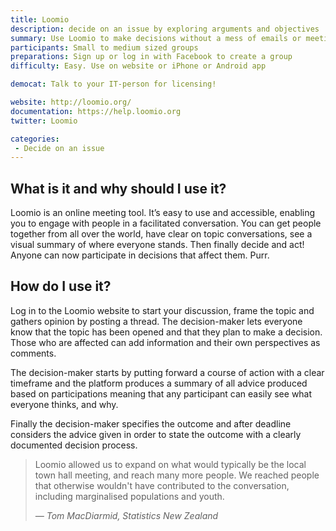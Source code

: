 ```yaml
---
title: Loomio
description: decide on an issue by exploring arguments and objectives
summary: Use Loomio to make decisions without a mess of emails or meetings. Invite anyone to your conversation, structure the debate and finally vote. Easy right?
participants: Small to medium sized groups
preparations: Sign up or log in with Facebook to create a group
difficulty: Easy. Use on website or iPhone or Android app

democat: Talk to your IT-person for licensing!

website: http://loomio.org/
documentation: https://help.loomio.org
twitter: Loomio

categories:
 - Decide on an issue
---
```


## What is it and why should I use it?

Loomio is an online meeting tool. It’s easy to use and accessible, enabling you to engage with people in a facilitated conversation.  You can get people together from all over the world, have clear on topic conversations, see a visual summary of where everyone stands. Then finally decide and act! Anyone can now participate in decisions that affect them. Purr.


## How do I use it?

Log in to the Loomio website to start your discussion, frame the topic and gathers opinion by posting a thread. The decision-maker lets everyone know that the topic has been opened and that they plan to make a decision. Those who are affected can add information and their own perspectives as comments.

The decision-maker starts by putting forward a course of action with a clear timeframe and the platform produces a summary of all advice produced based on participations meaning that any participant can easily see what everyone thinks, and why.

Finally the decision-maker specifies the outcome and after deadline considers the advice given in order to state the outcome with a clearly documented decision process.

> Loomio allowed us to expand on what would typically be the local town hall meeting, and reach many more people. We reached people that otherwise wouldn't have contributed to the conversation, including marginalised populations and youth.
>
> <cite>&mdash; Tom MacDiarmid, Statistics New Zealand</cite>
